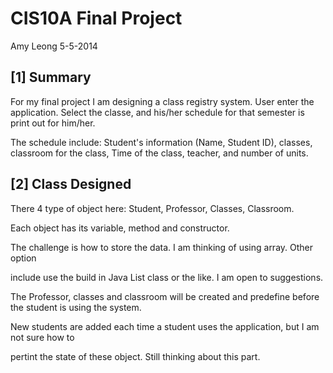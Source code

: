 # CIS10A Final Project
 Amy Leong
 5-5-2014

## [1] Summary

For my final project I am designing a class registry system.  User enter the application.
Select the classe, and his/her schedule for that semester is print out for him/her.

The schedule include: Student's information (Name, Student ID), classes, classroom for the 
class, Time of the class, teacher, and number of units.

## [2] Class Designed
There 4 type of object here:
Student,
Professor,
Classes,
Classroom.

Each object has its variable, method and constructor.

The challenge is how to store the data.  I am thinking of using array.  Other option 

include use the build in Java List class or the like.  I am open to suggestions.

The Professor, classes and classroom will be created and predefine before the student is 
using the system.

New students are added each time a student uses the application, but I am not sure how to 

pertint the state of these object.  Still thinking about this part.
